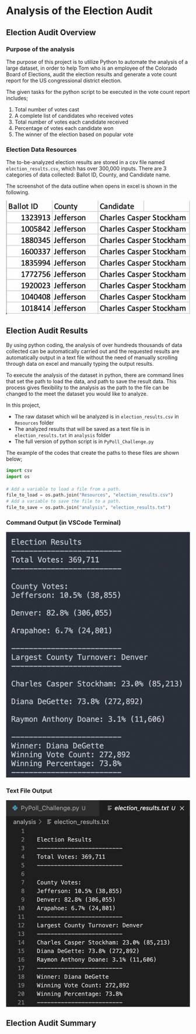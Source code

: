 # Analysis of the Election Audit
## Election Audit Overview
### Purpose of the analysis
The purpose of this project is to utilize Python to automate the analysis of a large dataset, in order to help Tom who is an employee of the Colorado Board of Elections, audit the election results and generate a vote count report for the US congressional district election.

The given tasks for the python script to be executed in the vote count report includes;
1. Total number of votes cast
2. A complete list of candidates who received votes
3. Total number of votes each candidate received
4. Percentage of votes each candidate won
5. The winner of the election based on popular vote

### Election Data Resources
The to-be-analyzed election results are stored in a csv file named `election_results.csv`, which has over 300,000 inputs. There are 3 categories of data collected: Ballot ID, County, and Candidate name. 

The screenshot of the data outline when opens in excel is shown in the following.

![data_outline](https://github.com/asama-w/Election_Analysis/blob/main/Additional%20Images/Data_cvs_example.png)

## Election Audit Results
By using python coding, the analysis of over hundreds thousands of data collected can be automatically carried out and the requested results are automatically output in a text file without the need of manually scrolling through data on excel and manually typing the output results.

To execute the analysis of the dataset in python, there are command lines that set the path to load the data, and path to save the result data. This process gives flexibility to the analysis as the path to the file can be changed to the meet the dataset you would like to analyze.

In this project,
- The raw dataset which wil be analyzed is in `election_results.csv` in `Resources` folder
- The analyzed results that will be saved as a text file is in `election_results.txt` in `analysis` folder
- The full version of python script is in `PyPoll_Challenge.py`

The example of the codes that create the paths to these files are shown below;

```python
import csv
import os

# Add a variable to load a file from a path.
file_to_load = os.path.join("Resources", "election_results.csv")
# Add a variable to save the file to a path.
file_to_save = os.path.join("analysis", "election_results.txt")
```


### Command Output (in VSCode Terminal)
![command_output](https://github.com/asama-w/Election_Analysis/blob/main/Additional%20Images/VSCode_Terminal_output.png)

### Text File Output
![textfile_output](https://github.com/asama-w/Election_Analysis/blob/main/Additional%20Images/Text_file_output.png)

## Election Audit Summary
